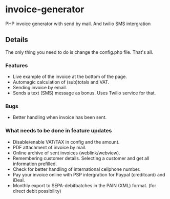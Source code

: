 # invoice-generator
PHP invoice generator with send by mail. And twilio SMS intergration
## Details
The only thing you need to do is change the config.php file. That's all. 

### Features
* Live example of the invoice at the bottom of the page.
* Automagic calculation of (sub)totals and VAT.
* Sending invoice by email.
* Sends a text (SMS) message as bonus. Uses Twilio service for that.

### Bugs
* Better handling when invoice has been sent.

### What needs to be done in feature updates
* Disable/enable VAT/TAX in config and the amount.
* PDF attachment of invoice by mail.
* Online archive of sent invoices (weblink/webview).
* Remembering customer details. Selecting a customer and get all information prefilled.
* Check for better handling of international cellphone number.
* Pay your invoice online with PSP intergration for Paypal (creditcard) and iDeal.
* Monthly export to SEPA-debitbatches in the PAIN (XML) format. (for direct debit possibility)
